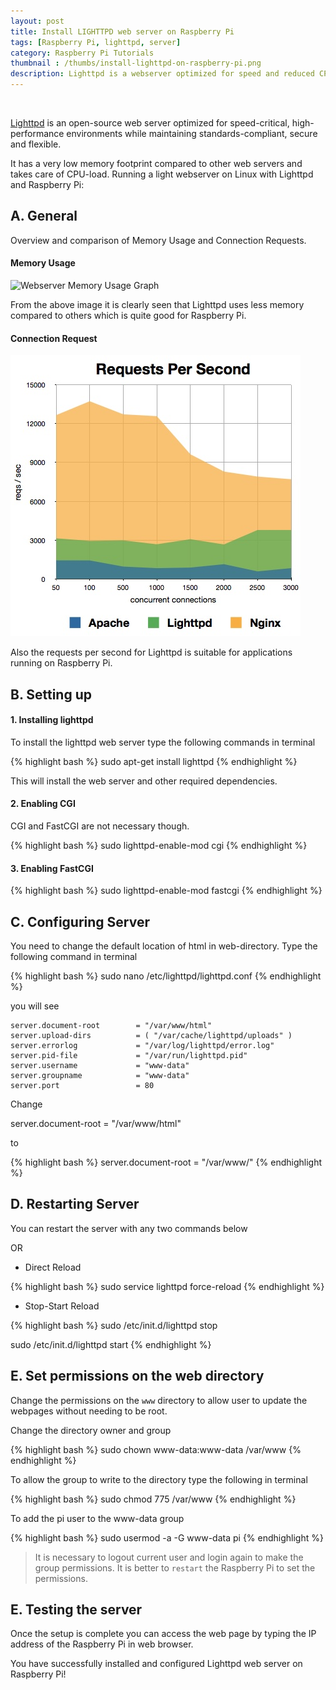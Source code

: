 ```yaml
---
layout: post
title: Install LIGHTTPD web server on Raspberry Pi
tags: [Raspberry Pi, lighttpd, server]
category: Raspberry Pi Tutorials
thumbnail : /thumbs/install-lighttpd-on-raspberry-pi.png
description: Lighttpd is a webserver optimized for speed and reduced CPU-load. It provides setting up a web server without loading the limited processing capability which is ideal for providing web access to the Raspberry Pi as a monitoring tool, or as a lightweight webserver for a personal use.
---
```


<p><span class="image left"><img src="{{ page.thumbnail }}" alt="" /></span> <i class="fa fa-quote-left fa-2x fa-pull-left fa-border"></i></p>

[Lighttpd](http://www.lighttpd.net/) is an open-source web server optimized for speed-critical, high-performance environments while maintaining standards-compliant, secure and flexible.

It has a very low memory footprint compared to other web servers and takes care of CPU-load.
Running a light webserver on Linux with Lighttpd and Raspberry Pi:

## A. General

Overview and comparison of Memory Usage and Connection Requests.

#### Memory Usage

 <div class="12u"><span class="image"><img src="{{site.url}}/images/Webserver_memory_graph.png" alt="Webserver Memory Usage Graph" /></span></div>

 From the above image it is clearly seen that Lighttpd uses less memory compared to others which is quite good for Raspberry Pi.


#### Connection Request

 <div class="12u"><span class="image"><img src="/images/Webserver_requests_graph.png" alt="Webserver Request Graph" /></span></div>

Also the requests per second for Lighttpd is suitable for  applications running on Raspberry Pi.


## B. Setting up

#### 1. Installing lighttpd

To install the lighttpd web server type the following commands in terminal


{% highlight bash %}
sudo apt-get install lighttpd
{% endhighlight %}

This will install the web server and other required dependencies.

#### 2. Enabling CGI

CGI and FastCGI are not necessary though.

{% highlight bash %}
sudo lighttpd-enable-mod cgi
{% endhighlight %}


#### 3. Enabling FastCGI

{% highlight bash %}
sudo lighttpd-enable-mod fastcgi
{% endhighlight %}


## C. Configuring Server


You need to change the default location of html in web-directory.  Type the following command in terminal


{% highlight bash %}
 sudo nano /etc/lighttpd/lighttpd.conf
{% endhighlight %}

you will see


```apacheconf
server.document-root        = "/var/www/html"
server.upload-dirs          = ( "/var/cache/lighttpd/uploads" )
server.errorlog             = "/var/log/lighttpd/error.log"
server.pid-file             = "/var/run/lighttpd.pid"
server.username             = "www-data"
server.groupname            = "www-data"
server.port                 = 80
```

Change

server.document-root        = "/var/www/html"


to


{% highlight bash %}
 server.document-root        = "/var/www/"
{% endhighlight %}


## D. Restarting Server


You can restart the server with any two commands below


OR


* Direct Reload


{% highlight bash %}
 sudo service lighttpd force-reload
{% endhighlight %}


* Stop-Start Reload


{% highlight bash %}
sudo /etc/init.d/lighttpd stop

sudo /etc/init.d/lighttpd start
{% endhighlight %}


## E. Set permissions on the web directory

Change the permissions on the `www` directory to allow user to update the webpages without needing to be root.




Change the directory owner and group

{% highlight bash %}
 sudo chown www-data:www-data /var/www
{% endhighlight %}

To allow the group to write to the directory type the following in terminal

{% highlight bash %}
 sudo chmod 775 /var/www
{% endhighlight %}

 To add the pi user to the www-data group

{% highlight bash %}
 sudo usermod -a -G www-data pi
{% endhighlight %}

 > It is necessary to logout current user and login again to make the group permissions.
 It is better to `restart` the Raspberry Pi to set the permissions.

## E. Testing the server

Once the setup is complete you can access the web page by typing the IP address of the Raspberry Pi in web browser.

 You have successfully installed and configured Lighttpd web server on Raspberry Pi!
